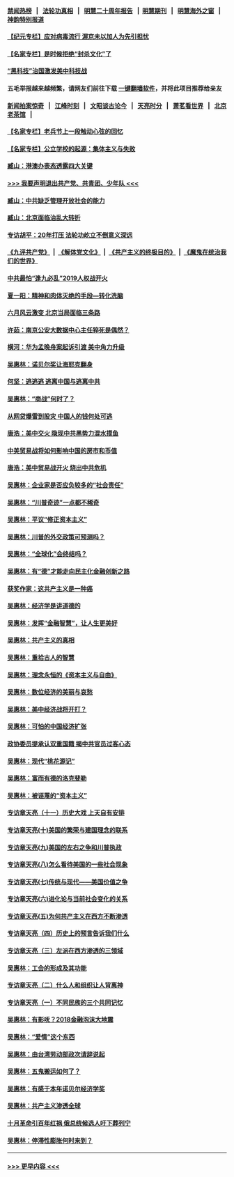 #### [禁闻热榜](热点新闻.md?=0)  &nbsp;&nbsp;|&nbsp;&nbsp; [法轮功真相](https://github.com/gfw-breaker/truth/blob/master/README.md?=0) &nbsp;&nbsp;|&nbsp;&nbsp; [明慧二十周年报告](https://github.com/gfw-breaker/mh-reports/blob/master/README.md?=0) &nbsp;&nbsp;|&nbsp;&nbsp;[明慧期刊](https://github.com/gfw-breaker/mh-qikan) &nbsp;&nbsp;|&nbsp;&nbsp; [明慧海外之窗](https://github.com/gfw-breaker/mh-news/blob/master/README.md?=0) &nbsp;&nbsp;|&nbsp;&nbsp; [神韵特别报道](https://github.com/gfw-breaker/mh-news/blob/master/shenyun.md?=0)
#### [【纪元专栏】应对病毒流行 渥京未以加人为先引担忧](../pages/nsc423/n11875714.md?t=03140931) 
#### [【名家专栏】是时候拒绝“封杀文化”了](../pages/nsc423/n11814093.md?t=03140931) 
#### [“黑科技”治国激发美中科技战](../pages/nsc423/n11638056.md?t=03140931) 
#### 五毛举报越来越频繁，请网友们前往下载 [一键翻墙软件](https://github.com/gfw-breaker/ssr-accounts)，并将此项目推荐给亲友
#### [新闻拍案惊奇](https://github.com/gfw-breaker/banned-news/blob/master/pages/link4.md) &nbsp;&nbsp;|&nbsp;&nbsp; [江峰时刻](https://github.com/gfw-breaker/banned-news/blob/master/pages/link4.md) &nbsp;&nbsp;|&nbsp;&nbsp; [文昭谈古论今](https://github.com/gfw-breaker/banned-news/blob/master/pages/link4.md) &nbsp;&nbsp;|&nbsp;&nbsp; [天亮时分](https://github.com/gfw-breaker/banned-news/blob/master/pages/link4.md) &nbsp;&nbsp;|&nbsp;&nbsp; [萧茗看世界](https://github.com/gfw-breaker/banned-news/blob/master/pages/link4.md) &nbsp;&nbsp;|&nbsp;&nbsp; [北京老茶馆](https://github.com/gfw-breaker/banned-news/blob/master/pages/link4.md) &nbsp;&nbsp;|&nbsp;&nbsp; 
#### [【名家专栏】老兵节上一段触动心弦的回忆](../pages/nsc423/n11646016.md?t=03140931) 
#### [【名家专栏】公立学校的起源：集体主义与失败](../pages/nsc423/n11601833.md?t=03140931) 
#### [臧山：港澳办表态透露四大关键](../pages/nsc423/n11421628.md?t=03140931) 
#### [>>> 我要声明退出共产党、共青团、少年队 <<<](https://github.com/begood0513/goodnews/blob/master/quit/letter.md) 
#### [臧山：中共缺乏管理开放社会的能力](../pages/nsc423/n11407457.md?t=03140931) 
#### [臧山：北京面临治乱大转折](../pages/nsc423/n11406895.md?t=03140931) 
#### [专访胡平：20年打压 法轮功屹立不倒意义深远](../pages/nsc423/n11398800.md?t=03140931) 
#### [《九评共产党》](https://github.com/begood0513/9ping.md/blob/master/README.md) &nbsp;|&nbsp; [《解体党文化》](../../../../jtdwh.md/blob/master/README.md)  &nbsp;|&nbsp; [《共产主义的终极目的》](../../../../gczydzjmd.md/blob/master/README.md) &nbsp;|&nbsp; [《魔鬼在统治我们的世界》](../../../../mgztzwmdsj.md/blob/master/README.md) 
#### [中共最怕“逢九必乱”2019人权战开火](../pages/nsc423/n11385248.md?t=03140931) 
#### [夏一阳：精神和肉体灭绝的手段—转化洗脑](../pages/nsc423/n11368250.md?t=03140931) 
#### [六月风云激变 北京当局面临三条路](../pages/nsc423/n11313668.md?t=03140931) 
#### [许茹：南京公安大数据中心主任猝死是偶然？](../pages/nsc423/n11064744.md?t=03140931) 
#### [横河：华为孟晚舟案起诉引渡 美中角力升级](../pages/nsc423/n11027230.md?t=03140931) 
#### [吴惠林：诺贝尔奖让海耶克翻身](../pages/nsc423/n10890049.md?t=03140931) 
#### [何坚：逃逃逃 逃离中国与逃离中共](../pages/nsc423/n10592891.md?t=03140931) 
#### [吴惠林：“商战”何时了？](../pages/nsc423/n10573558.md?t=03140931) 
#### [从网贷爆雷到股灾 中国人的钱何处可逃](../pages/nsc423/n10572800.md?t=03140931) 
#### [唐浩：美中交火 隐现中共黑势力混水摸鱼](../pages/nsc423/n10544040.md?t=03140931) 
#### [中美贸易战将如何影响中国的房市和币值](../pages/nsc423/n10543697.md?t=03140931) 
#### [唐浩：美中贸易战开火 烧出中共危机](../pages/nsc423/n10540126.md?t=03140931) 
#### [吴惠林：企业家是否应负较多的“社会责任”](../pages/nsc423/n10535022.md?t=03140931) 
#### [吴惠林：“川普奇迹”一点都不稀奇](../pages/nsc423/n10512808.md?t=03140931) 
#### [吴惠林：平议“修正资本主义”](../pages/nsc423/n10495724.md?t=03140931) 
#### [吴惠林：川普的外交政策可预测吗？](../pages/nsc423/n10462387.md?t=03140931) 
#### [吴惠林：“全球化”会终结吗？](../pages/nsc423/n10452838.md?t=03140931) 
#### [吴惠林：有“德”才能走向民主化金融创新之路](../pages/nsc423/n10432292.md?t=03140931) 
#### [获奖作家：这共产主义是一种癌](../pages/nsc423/n10431541.md?t=03140931) 
#### [吴惠林：经济学是讲道德的](../pages/nsc423/n10398014.md?t=03140931) 
#### [吴惠林：发挥“金融智慧”，让人生更美好](../pages/nsc423/n10375019.md?t=03140931) 
#### [吴惠林：共产主义的真相](../pages/nsc423/n10351394.md?t=03140931) 
#### [吴惠林：重拾古人的智慧](../pages/nsc423/n10337691.md?t=03140931) 
#### [吴惠林：理念永恒的《资本主义与自由》](../pages/nsc423/n10316274.md?t=03140931) 
#### [吴惠林：数位经济的美丽与哀愁](../pages/nsc423/n10292946.md?t=03140931) 
#### [吴惠林：美中经济战将开打？](../pages/nsc423/n10258825.md?t=03140931) 
#### [吴惠林：可怕的中国经济扩张](../pages/nsc423/n10219147.md?t=03140931) 
#### [政协委员提承认双重国籍 揭中共官员过客心态](../pages/nsc423/n10208809.md?t=03140931) 
#### [吴惠林：现代“桃花源记”](../pages/nsc423/n10185234.md?t=03140931) 
#### [吴惠林：富而有德的洛克斐勒](../pages/nsc423/n10142264.md?t=03140931) 
#### [吴惠林：被诬蔑的“资本主义”](../pages/nsc423/n10124816.md?t=03140931) 
#### [专访章天亮（十一）历史大戏 上天自有安排](../pages/nsc423/n10094905.md?t=03140931) 
#### [专访章天亮(十)美国的繁荣与建国理念的联系](../pages/nsc423/n10094899.md?t=03140931) 
#### [专访章天亮(九)美国的左右之争和川普执政](../pages/nsc423/n10094889.md?t=03140931) 
#### [专访章天亮(八)怎么看待美国的一些社会现象](../pages/nsc423/n10094857.md?t=03140931) 
#### [专访章天亮(七)传统与现代——美国价值之争](../pages/nsc423/n10093140.md?t=03140931) 
#### [专访章天亮(六)进化论与当前社会变化的关系](../pages/nsc423/n10092036.md?t=03140931) 
#### [专访章天亮(五)为何共产主义在西方不断渗透](../pages/nsc423/n10083620.md?t=03140931) 
#### [专访章天亮（四）历史上的预言告诉我们什么](../pages/nsc423/n10083606.md?t=03140931) 
#### [专访章天亮（三）左派在西方渗透的三领域](../pages/nsc423/n10081115.md?t=03140931) 
#### [吴惠林：工会的形成及其功能](../pages/nsc423/n10080633.md?t=03140931) 
#### [专访章天亮（二）什么人和组织让人背离神](../pages/nsc423/n10076637.md?t=03140931) 
#### [专访章天亮（一）不同民族的三个共同记忆](../pages/nsc423/n10074188.md?t=03140931) 
#### [吴惠林：有影呒？2018金融泡沫大地震](../pages/nsc423/n10040534.md?t=03140931) 
#### [吴惠林：“爱情”这个东西](../pages/nsc423/n10019423.md?t=03140931) 
#### [吴惠林：由台湾劳动部政次请辞说起](../pages/nsc423/n9979679.md?t=03140931) 
#### [吴惠林：五鬼搬运如何了？](../pages/nsc423/n9925338.md?t=03140931) 
#### [吴惠林：有感于本年诺贝尔经济学奖](../pages/nsc423/n9871883.md?t=03140931) 
#### [吴惠林：共产主义渗透全球](../pages/nsc423/n9812748.md?t=03140931) 
#### [十月革命引百年红祸 俄总统候选人吁下葬列宁](../pages/nsc423/n9810182.md?t=03140931) 
#### [吴惠林：停滞性膨胀何时来到？](../pages/nsc423/n9764136.md?t=03140931) 

----
#### [ >>> 更早内容 <<< ](../indexes/nsc423-earlier.md)
